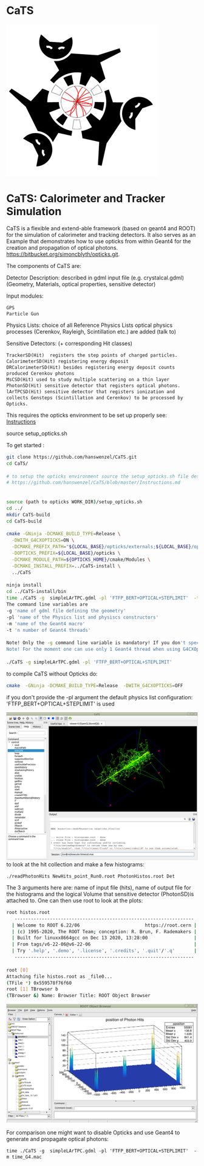 # CaTS
![Cats logo](images/medium.CaTSlogo.png)

# CaTS: Calorimeter and Tracker Simulation

CaTS is a flexible and extend-able framework (based on geant4 and ROOT)
for the simulation of calorimeter and tracking detectors. 
It also serves as an Example that demonstrates how to use opticks
from within Geant4 for the creation and propagation of optical photons.
https://bitbucket.org/simoncblyth/opticks.git.

The components of CaTS are:


Detector Description:      described in gdml input file (e.g. crystalcal.gdml)
(Geometry, Materials,
 optical properties,
 sensitive detector)

Input modules:                

    GPS
    Particle Gun



Physics Lists:                  choice of all Reference Physics Lists
                                          optical physics processes (Cerenkov, Rayleigh,
                                          Scintillation etc.) are added (talk to)  
                
Sensitive Detectors:        (+ corresponding Hit classes)        

    TrackerSD(Hit)  registers the step points of charged particles.
    CalorimeterSD(Hit) registering energy deposit
    DRCalorimeterSD(Hit) besides registering energy deposit counts produced Cerenkov photons
    MsCSD(Hit) used to study multiple scattering on a thin layer
    PhotonSD(Hit) sensitive detector that registers optical photons.
    lArTPCSD(Hit) sensitive detector that registers ionization and collects Gensteps (Scintillation and Cerenkov) to be processed by Opticks.


This requires the opticks environment to be set up properly see: [Instructions](Instructions.md)

 source setup_opticks.sh

To get started : 

```bash
git clone https://github.com/hanswenzel/CaTS.git
cd CaTS/

# to setup the opticks environment source the setup_opticks.sh file described in:
# https://github.com/hanswenzel/CaTS/blob/master/Instructions.md


source (path to opticks WORK_DIR)/setup_opticks.sh 
cd ../
mkdir CaTS-build
cd CaTS-build

cmake -GNinja -DCMAKE_BUILD_TYPE=Release \
  -DWITH_G4CXOPTICKS=ON \
  -DCMAKE_PREFIX_PATH="${LOCAL_BASE}/opticks/externals;${LOCAL_BASE}/opticks" \
  -DOPTICKS_PREFIX=${LOCAL_BASE}/opticks \
  -DCMAKE_MODULE_PATH=${OPTICKS_HOME}/cmake/Modules \
  -DCMAKE_INSTALL_PREFIX=../CaTS-install \
  ../CaTS

ninja install
cd ../CaTS-install/bin
time ./CaTS -g  simpleLArTPC.gdml -pl 'FTFP_BERT+OPTICAL+STEPLIMIT'  -t 1 -m time.mac >& time.log
The command line variables are 
-g 'name of gdml file defining the geometry'
-pl 'name of the Physics list and physiscs constructors'
-m 'name of the Geant4 macro'
-t 'n number of Geant4 threads'

Note! Only the -g command line variable is mandatory! If you don't specify the macro file interactive mode is assumed:
Note! For the moment one can use only 1 Geant4 thread when using G4CXOpticks'

./CaTS -g simpleLArTPC.gdml -pl 'FTFP_BERT+OPTICAL+STEPLIMIT'

```

to compile CaTS without Opticks do:

```bash
cmake  -GNinja -DCMAKE_BUILD_TYPE=Release  -DWITH_G4CXOPTICKS=OFF      -DCMAKE_MODULE_PATH="../CaTS/cmake/Modules"   -DCMAKE_INSTALL_PREFIX=../CaTS-install   ../CaTS
```
if you don't provide the -pl argument the default physics list configuration:
'FTFP_BERT+OPTICAL+STEPLIMIT'
is used


![example1](images/display.png)
to look at the hit collection and make a few histograms:

    ./readPhotonHits NewHits_point_Run0.root PhotonHistos.root Det

The 3 arguments here are: name of input file (hits), name of output file for the histograms and the logical Volume that sensitive detector (PhotonSD)is attached to.
One can then use root to look at the plots:

```bash
root histos.root
   ------------------------------------------------------------------
  | Welcome to ROOT 6.22/06                        https://root.cern |
  | (c) 1995-2020, The ROOT Team; conception: R. Brun, F. Rademakers |
  | Built for linuxx8664gcc on Dec 13 2020, 13:28:00                 |
  | From tags/v6-22-06@v6-22-06                                      |
  | Try '.help', '.demo', '.license', '.credits', '.quit'/'.q'       |
   ------------------------------------------------------------------

root [0] 
Attaching file histos.root as _file0...
(TFile *) 0x559578f76f60
root [1] TBrowser b
(TBrowser &) Name: Browser Title: ROOT Object Browser
```

![example2](images/position.png)

For comparison one might want to disable Opticks and use Geant4 to generate and propagate optical photons:
    
    time ./CaTS -g  simpleLArTPC.gdml -pl 'FTFP_BERT+OPTICAL+STEPLIMIT'  -m time_G4.mac
